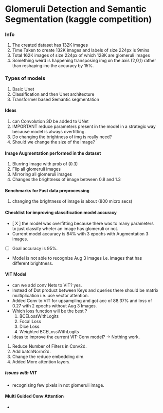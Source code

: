 
# Glomeruli Detection and Semantic Segmentation (kaggle competition)

### Info
  1. The created dataset has 132K images
  2. Time Taken to create 132K images and labels of size 224px is 9mins
  3. Total 162K images of size 224px of which 128K are glomeruli images
  4. Something weird is happening transposing img on the axis (2,0,1) rather than reshaping inc the accuracy by 15%.


### Types of models
  1. Basic Unet
  2. Classification and then Unet architecture
  3. Transformer based Semantic segmentation


#### Ideas
  1. can Convolution 3D be added to UNet
  2. IMPORTANT reduce parameters present in the model in a strategic way because model is always overfitting.
  3. Do changing the brightness of img is really need?
  4. Should we change the size of the image?


#### Image Augmentation performed in the dataset
  1. Blurring Image with prob of (0.3)
  2. Flip all glomeruli images
  3. Mirroring all glomeruli images
  4. Changes the brightness of image between 0.8 and 1.3


#### Benchmarks for Fast data preprocessing
  1. changing the brightness of image is about  (800 micro secs)


#### Checklist for improving classification model accuracy
  - [ X ] the model was overfitting because there was to many parameters to just classify wheter an image has glomeruli or not.
  - Current model accuracy is 84% with 3 epochs with Augmentation 3 images.
  - [  ] Goal accuracy is 95%.
  - Model is not able to recognize Aug 3 images i.e. images that has different brightness.


#### VIT Model
  - can we add conv Nets to VIT? yes.
  - Instead of Dot product between Keys and queries there should be matrix multiplication i.e. use vector attention.
  - Added Conv to VIT for upsampling and got acc of 88.37% and loss of 0.27 with 2 epochs without Aug 3 Images.
  - Which loss function will be the best ?
    1. BCELossWithLogits
    2. Focal Loss
    3. Dice Loss
    4. Weighted BCELossWithLogits
 - Ideas to improve the current VIT-Conv model? -> Nothing work.
  1. Reduce Number of Filters in Conv2d.
  2. Add batchNorm2d.
  3. Change the reduce embedding dim.
  4. Added More attention layers.

  ##### Issues with VIT
  - recognising few pixels in not glomeruli image.

#### Multi Guided Conv Attention
  - 
